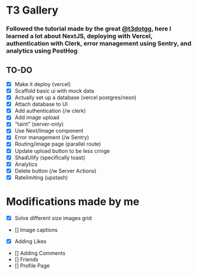 # T3 Gallery
### Followed the tutorial made by the great [@t3dotgg](https://github.com/t3dotgg), here I learned a lot about NextJS, deploying with Vercel, authentication with Clerk, error management using Sentry, and analytics using PostHog
## TO-DO

- [x] Make it deploy (vercel)
- [x] Scaffold basic ui with mock data
- [x] Actually set up a database (vercel postgres/neon)
- [x] Attach database to UI
- [x] Add authentication (/w clerk)
- [x] Add image upload
- [x] "taint" (server-only)
- [x] Use Next/Image component
- [x] Error management (/w Sentry)
- [x] Routing/image page (parallel route)
- [x] Update upload button to be less cringe
- [x] ShadUIify (specifically toast)
- [x] Analytics
- [x] Delete button (/w Server Actions)
- [x] Ratelimiting (upstash)

# Modifications made by me
- [x] Solve different size images grid
- [] Image captions
- [x] Adding Likes
- [] Adding Comments
- [] Friends
- [] Profile Page




